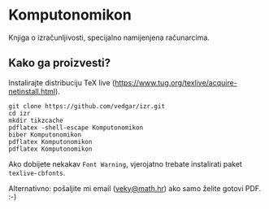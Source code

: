 # Komputonomikon

Knjiga o izračunljivosti, specijalno namijenjena računarcima.

## Kako ga proizvesti?

Instalirajte distribuciju TeX live (https://www.tug.org/texlive/acquire-netinstall.html).

    git clone https://github.com/vedgar/izr.git
    cd izr
    mkdir tikzcache
    pdflatex -shell-escape Komputonomikon
    biber Komputonomikon
    pdflatex Komputonomikon
    pdflatex Komputonomikon

Ako dobijete nekakav `Font Warning`, vjerojatno trebate instalirati paket `texlive-cbfonts`.

Alternativno: pošaljite mi email (veky@math.hr) ako samo želite gotovi PDF. :-)
